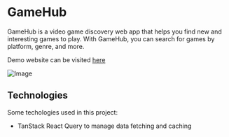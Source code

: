 # GameHub

GameHub is a video game discovery web app that helps you find new and interesting games to play. With GameHub, you can search for games by platform, genre, and more.

Demo website can be visited [here](https://gamehub-bice-eight.vercel.app)

![Image](https://github.com/user-attachments/assets/642aaf01-31b4-49b7-bcf5-07600a42d9d0)

## Technologies

Some techologies used in this project:

- TanStack React Query to manage data fetching and caching
